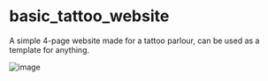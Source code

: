 # basic_tattoo_website
A simple 4-page website made for a tattoo parlour, can be used as a template for anything.

![image](https://user-images.githubusercontent.com/30116824/150642149-1c6e560c-a179-41b8-ad7b-670a7acb4669.png)
